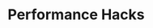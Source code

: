 # Performance Hacks

<script src="https://gist.github.com/rivernine/37ff14433e3d94fdbd832102b265880b.js"></script>
